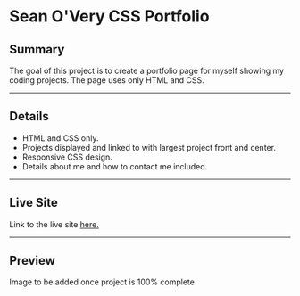 # Sean O'Very CSS Portfolio

## Summary

The goal of this project is to create a portfolio page for myself showing my coding projects. The page uses only HTML and CSS.

---

## Details

* HTML and CSS only.
* Projects displayed and linked to with largest project front and center.
* Responsive CSS design.
* Details about me and how to contact me included.


---

## Live Site

Link to the live site [here.](https://seanovery.github.io/Sean-O-Very-CSS-Portfolio/)

---

## Preview
Image to be added once project is 100% complete
<!-- ![]() -->